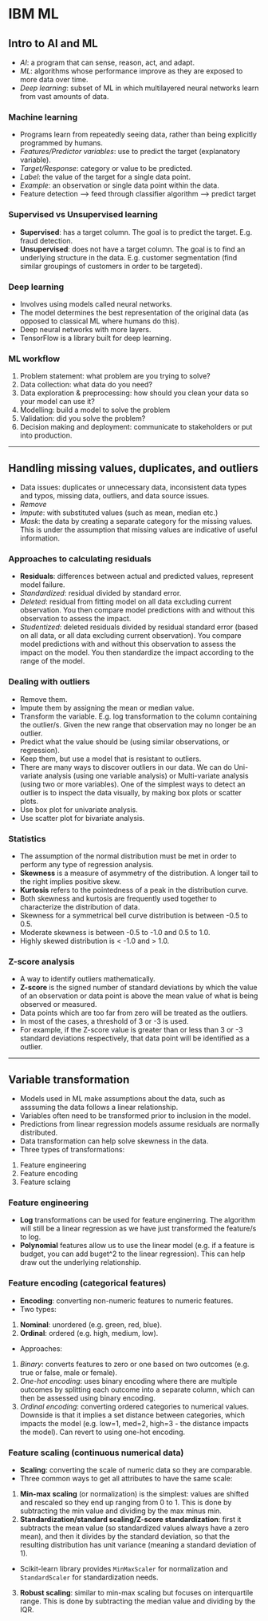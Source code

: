 # IBM ML  

## Intro to AI and ML  
- *AI*: a program that can sense, reason, act, and adapt.  
- *ML*: algorithms whose performance improve as they are exposed to more data over time.  
- *Deep learning*: subset of ML in which multilayered neural networks learn from vast amounts of data.  

### Machine learning  
- Programs learn from repeatedly seeing data, rather than being explicitly programmed by humans.  
- *Features/Predictor variables*: use to predict the target (explanatory variable).  
- *Target/Response*: category or value to be predicted.  
- *Label*: the value of the target for a single data point.  
- *Example*: an observation or single data point within the data.  
- Feature detection --> feed through classifier algorithm --> predict target  

### Supervised vs Unsupervised learning  
- **Supervised**: has a target column. The goal is to predict the target. E.g. fraud detection.   
- **Unsupervised**: does not have a target column. The goal is to find an underlying structure in the data. E.g. customer segmentation (find similar groupings of customers in order to be targeted).  

### Deep learning  
- Involves using models called neural networks.  
- The model determines the best representation of the original data (as opposed to classical ML where humans do this).  
- Deep neural networks with more layers.  
- TensorFlow is a library built for deep learning.  

### ML workflow    
1. Problem statement: what problem are you trying to solve?  
2. Data collection: what data do you need?  
3. Data exploration & preprocessing: how should you clean your data so your model can use it?  
4. Modelling: build a model to solve the problem  
5. Validation: did you solve the problem?  
6. Decision making and deployment: communicate to stakeholders or put into production.  

---

## Handling missing values, duplicates, and outliers  
- Data issues: duplicates or unnecessary data, inconsistent data types and typos, missing data, outliers, and data source issues.  
- *Remove*  
- *Impute*: with substituted values (such as mean, median etc.)  
- *Mask*: the data by creating a separate category for the missing values. This is under the assumption that missing values are indicative of useful information.  

### Approaches to calculating residuals  
- **Residuals**: differences between actual and predicted values, represent model failure.  
- *Standardized*: residual divided by standard error.  
- *Deleted*: residual from fitting model on all data excluding current observation. You then compare model predictions with and without this observation to assess the impact.  
- *Studentized*: deleted residuals divided by residual standard error (based on all data, or all data excluding current observation). You compare model predictions with and without this observation to assess the impact on the model. You then standardize the impact according to the range of the model.  

### Dealing with outliers  
- Remove them.  
- Impute them by assigning the mean or median value.  
- Transform the variable. E.g. log transformation to the column containing the outlier/s. Given the new range that observation may no longer be an outlier.  
- Predict what the value should be (using similar observations, or regression).  
- Keep them, but use a model that is resistant to outliers.  
- There are many ways to discover outliers in our data. We can do Uni-variate analysis (using one variable analysis) or Multi-variate analysis (using two or more variables). One of the simplest ways to detect an outlier is to inspect the data visually, by making box plots or scatter plots.  
- Use box plot for univariate analysis.  
- Use scatter plot for bivariate analysis.  

### Statistics  
- The assumption of the normal distribution must be met in order to perform any type of regression analysis.  
- **Skewness** is a measure of asymmetry of the distribution. A longer tail to the right implies positive skew.  
- **Kurtosis** refers to the pointedness of a peak in the distribution curve.  
- Both skewness and kurtosis are frequently used together to characterize the distribution of data.  
- Skewness for a symmetrical bell curve distribution is between -0.5 to 0.5.  
- Moderate skewness is between -0.5 to -1.0 and 0.5 to 1.0.  
- Highly skewed distribution is < -1.0 and > 1.0.  

### Z-score analysis  
- A way to identify outliers mathematically.  
- **Z-score** is the signed number of standard deviations by which the value of an observation or data point is above the mean value of what is being observed or measured.   
- Data points which are too far from zero will be treated as the outliers.  
- In most of the cases, a threshold of 3 or -3 is used.  
- For example, if the Z-score value is greater than or less than 3 or -3 standard deviations respectively, that data point will be identified as a outlier.  

---

## Variable transformation  
- Models used in ML make assumptions about the data, such as asssuming the data follows a linear relationship.  
- Variables often need to be transformed prior to inclusion in the model.  
- Predictions from linear regression models assume residuals are normally distributed.  
- Data transformation can help solve skewness in the data.  
- Three types of transformations:  
1. Feature engineering  
2. Feature encoding  
3. Feature sclaing  

### Feature engineering  
- **Log** transformations can be used for feature enginerring. The algorithm will still be a linear regression as we have just transformed the feature/s to log.  
- **Polynomial** features allow us to use the linear model (e.g. if a feature is budget, you can add buget^2 to the linear regression). This can help draw out the underlying relationship.  

### Feature encoding (categorical features)  
- **Encoding**: converting non-numeric features to numeric features.  
- Two types:  
1. **Nominal**: unordered (e.g. green, red, blue).  
2. **Ordinal**: ordered (e.g. high, medium, low).  
- Approaches:  
1. *Binary*: converts features to zero or one based on two outcomes (e.g. true or false, male or female).  
2. *One-hot encoding*: uses binary encoding where there are multiple outcomes by splitting each outcome into a separate column, which can then be assessed using binary encoding.  
3. *Ordinal encoding*: converting ordered categories to numerical values. Downside is that it implies a set distance between categories, which impacts the model (e.g. low=1, med=2, high=3 - the distance impacts the model). Can revert to using one-hot encoding.  

### Feature scaling (continuous numerical data)  
- **Scaling**: converting the scale of numeric data so they are comparable.  
- Three common ways to get all attributes to have the same scale:  
1. **Min-max scaling** (or normalization) is the simplest: values are shifted and rescaled so they end up ranging from 0 to 1. This is done by subtracting the min value and dividing by the max minus min.  
2. **Standardization/standard scaling/Z-score standardization**: first it subtracts the mean value (so standardized values always have a zero mean), and then it divides by the standard deviation, so that the resulting distribution has unit variance (meaning a standard deviation of 1).  
- Scikit-learn library provides `MinMaxScaler` for normalization and `StandardScaler` for standardization needs.  
3. **Robust scaling**: similar to min-max scaling but focuses on interquartile range. This is done by subtracting the median value and dividing by the IQR.  
